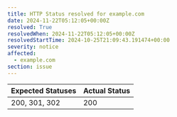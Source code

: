 ```yaml
---
title: HTTP Status resolved for example.com
date: 2024-11-22T05:12:05+00:00Z
resolved: True
resolvedWhen: 2024-11-22T05:12:05+00:00Z
resolvedStartTime: 2024-10-25T21:09:43.191474+00:00
severity: notice
affected:
  - example.com
section: issue
---
```


| Expected Statuses | Actual Status  |
|-------------------|----------------|
| 200, 301, 302 | 200 |
